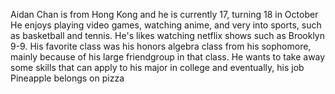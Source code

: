 Aidan Chan is from Hong Kong and he is currently 17, turning 18 in October
He enjoys playing video games, watching anime, and very into sports, such as basketball and tennis.
He's likes watching netflix shows such as Brooklyn 9-9.
His favorite class was his honors algebra class from his sophomore, mainly because of his large friendgroup in that class.
He wants to take away some skills that can apply to his major in college and eventually, his job
Pineapple belongs on pizza
